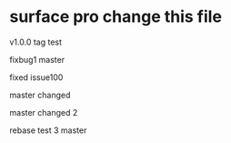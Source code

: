 
# surface pro change this file


v1.0.0 tag test

fixbug1
master


fixed issue100

master changed

master changed 2

rebase test 3 master
